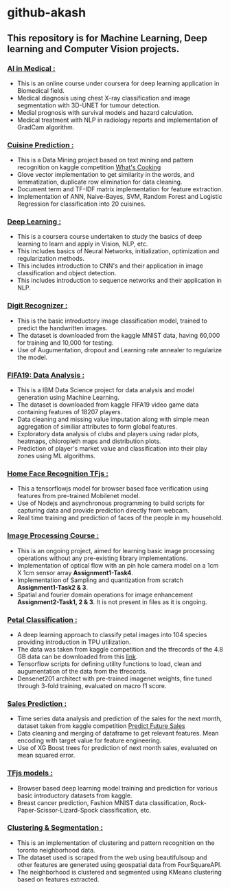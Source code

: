 # github-akash

## This repository is for Machine Learning, Deep learning and Computer Vision projects.

### [AI in Medical :](https://github.com/rawakash66/github-akash/tree/master/AI%20in%20Medical)
- This is an online course under coursera for deep learning application in Biomedical field.
- Medical diagnosis using chest X-ray classification and image segmentation with 3D-UNET for tumour detection.
- Medial prognosis with survival models and hazard calculation.
- Medical treatment with NLP in radiology reports and implementation of GradCam algorithm.

### [Cuisine Prediction :](https://github.com/rawakash66/github-akash/tree/master/Cuisine%20Prediction)
- This is a Data Mining project based on text mining and pattern recognition on kaggle competition [What's Cooking](https://www.kaggle.com/c/whats-cooking/overview)
- Glove vector implementation to get similarity in the words, and lemmatization, duplicate row elimination for data cleaning.
- Document term and TF-IDF matrix implementation for feature extraction.
- Implementation of ANN, Naive-Bayes, SVM, Random Forest and Logistic Regression for classification into 20 cuisines.

### [Deep Learning :](https://github.com/rawakash66/github-akash/tree/master/Deep%20Learning%20Course)
- This is a coursera course undertaken to study the basics of deep learning to learn and apply in Vision, NLP, etc.
- This includes basics of Neural Networks, initialization, optimization and regularization methods.
- This includes introduction to CNN's and their application in image classification and object detection.
- This includes introduction to sequence networks and their application in NLP.

### [Digit Recognizer :](https://github.com/rawakash66/github-akash/tree/master/Digit%20Recognizer)
- This is the basic introductory image classification model, trained to predict the handwritten images.
- The dataset is downloaded from the kaggle MNIST data, having 60,000 for training and 10,000 for testing.
- Use of Augumentation, dropout and Learning rate annealer to regularize the model.

### [FIFA19: Data Analysis :](https://github.com/rawakash66/github-akash/tree/master/FIFA%2019:%20Data%20Analysis)
- This is a IBM Data Science project for data analysis and model generation using Machine Learning.
- The dataset is downloaded from kaggle FIFA19 video game data containing features of 18207 players.
- Data cleaning and missing value imputation along with simple mean aggregation of similiar attributes to form global features.
- Exploratory data analysis of clubs and players using radar plots, heatmaps, chloropleth maps and distribution plots.
- Prediction of player's market value and classification into their play zones using ML algorithms.

### [Home Face Recognition TFjs :](https://github.com/rawakash66/github-akash/tree/master/HomeFaceRecognition%20TFjs)
- This a tensorflowjs model for browser based face verification using features from pre-trained Mobilenet model.
- Use of Nodejs and asynchronous programming to build scripts for capturing data and provide prediction directly from webcam.
- Real time training and prediction of faces of the people in my household.

### [Image Processing Course :](https://github.com/rawakash66/github-akash/tree/master/Image%20Processing%20course)
- This is an ongoing project, aimed for learning basic image processing operations without any pre-existing library implementations.
- Implementation of optical flow with an pin hole camera model on a 1cm X 1cm sensor array **Assignment1-Task4**.
- Implementation of Sampling and quantization from scratch **Assignment1-Task2 & 3**.
- Spatial and fourier domain operations for image enhancement **Assignment2-Task1, 2 & 3**. It is not present in files as it is ongoing.

### [Petal Classification :](https://github.com/rawakash66/github-akash/tree/master/Petal%20Classification)
- A deep learning approach to classify petal images into 104 species providing introduction in TPU utilization.
- The data was taken from kaggle competition and the tfrecords of the 4.8 GB data can be downloaded from this [link](https://www.kaggle.com/c/tpu-getting-started/data).
- Tensorflow scripts for defining utility functions to load, clean and augumentation of the data from the tfrecords.
- Densenet201 architect with pre-trained imagenet weights, fine tuned through 3-fold training, evaluated on macro f1 score.

### [Sales Prediction :](https://github.com/rawakash66/github-akash/tree/master/Sales%20Prediction)
- Time series data analysis and prediction of the sales for the next month, dataset taken from kaggle competition [Predict Future Sales](https://www.kaggle.com/c/competitive-data-science-predict-future-sales/data)
- Data cleaning and merging of dataframe to get relevant features. Mean encoding with target value for feature engineering.
- Use of XG Boost trees for prediction of next month sales, evaluated on mean squared error.

### [TFjs models :](https://github.com/rawakash66/github-akash/tree/master/TFjs%20models)
- Browser based deep learning model training and prediction for various basic introductory datasets from kaggle.
- Breast cancer prediction, Fashion MNIST data classification, Rock-Paper-Scissor-Lizard-Spock classification, etc.

### [Clustering & Segmentation :](https://github.com/rawakash66/github-akash/blob/master/Segmenting_and_clustering.ipynb)
- This is an implementation of clustering and pattern recognition on the toronto neighborhood data.
- The dataset used is scraped from the web using beautifulsoup and other features are generated using geospatial data from FourSquareAPI.
- The neighborhood is clustered and segmented using KMeans clustering based on features extracted.

